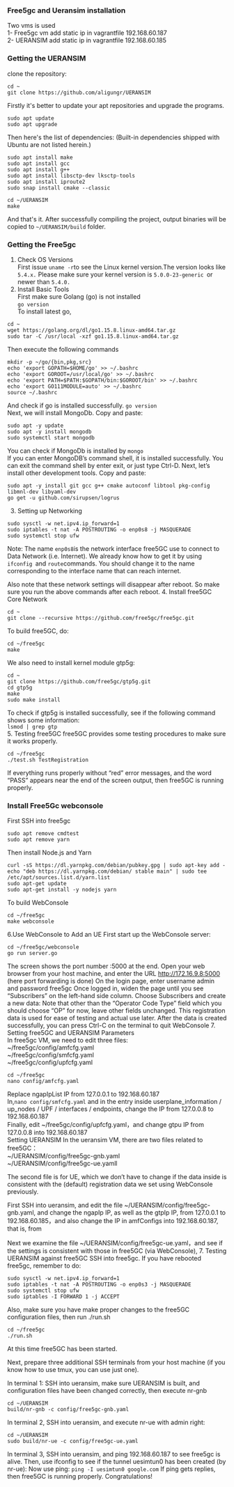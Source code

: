 ### Free5gc and Ueransim installation
Two vms is used    
1- Free5gc vm add static ip in vagrantfile 192.168.60.187   
2- UERANSIM add static ip in vagrantfile 192.168.60.185
### Getting the UERANSIM
clone the repository: 
```
cd ~     
git clone https://github.com/aligungr/UERANSIM
```
Firstly it's better to update your apt repositories and upgrade the programs.
```
sudo apt update
sudo apt upgrade
```
Then here's the list of dependencies: (Built-in dependencies shipped with Ubuntu are not listed herein.) 
```
sudo apt install make
sudo apt install gcc
sudo apt install g++
sudo apt install libsctp-dev lksctp-tools
sudo apt install iproute2
sudo snap install cmake --classic
```
```
cd ~/UERANSIM   
make
```
And that's it. After successfully compiling the project, output binaries will be copied to `~/UERANSIM/build` folder. 
### Getting the Free5gc
1. Check OS Versions  
First issue `uname -r`to see the Linux kernel version.The version looks like `5.4.x.`
Please make sure your kernel version is `5.0.0-23-generic `or newer than `5.4.0.`   
2. Install Basic Tools  
First make sure Golang (go) is not installed   
`go version`    
To install latest go,   
```
cd ~     
wget https://golang.org/dl/go1.15.8.linux-amd64.tar.gz  
sudo tar -C /usr/local -xzf go1.15.8.linux-amd64.tar.gz
```  
Then execute the following commands  
```
mkdir -p ~/go/{bin,pkg,src} 
echo 'export GOPATH=$HOME/go' >> ~/.bashrc          
echo 'export GOROOT=/usr/local/go' >> ~/.bashrc 
echo 'export PATH=$PATH:$GOPATH/bin:$GOROOT/bin' >> ~/.bashrc
echo 'export GO111MODULE=auto' >> ~/.bashrc  
source ~/.bashrc
```
And check if go is installed successfully.
`go version`  
Next, we will install MongoDb. Copy and paste:  
```
sudo apt -y update
sudo apt -y install mongodb
sudo systemctl start mongodb  
```
You can check if MongoDb is installed by `mongo`   
If you can enter MongoDB’s command shell, it is installed successfully. You can exit the command shell by enter exit, or just type Ctrl-D.
Next, let’s install other development tools. Copy and paste:     
```
sudo apt -y install git gcc g++ cmake autoconf libtool pkg-config libmnl-dev libyaml-dev
go get -u github.com/sirupsen/logrus
```
3. Setting up Networking
```
sudo sysctl -w net.ipv4.ip_forward=1     
sudo iptables -t nat -A POSTROUTING -o enp0s8 -j MASQUERADE   
sudo systemctl stop ufw     
```
Note: The name `enp0s8`is the network interface free5GC use to connect to Data Network (i.e. Internet). We already know how to get it by using `ifconfig `and `route`commands. You should change it to the name corresponding to the interface name that can reach internet.

Also note that these network settings will disappear after reboot. So make sure you run the above commands after each reboot. 
4. Install free5GC Core Network
```
cd ~  
git clone --recursive https://github.com/free5gc/free5gc.git
```
To build free5GC, do:  
```
cd ~/free5gc  
make
```
We also need to install kernel module gtp5g:     
```
cd ~ 
git clone https://github.com/free5gc/gtp5g.git  
cd gtp5g
make    
sudo make install
```
To check if gtp5g is installed successfully, see if the following command shows some information:   
`lsmod | grep gtp`    
 5. Testing free5GC
free5GC provides some testing procedures to make sure it works properly.   
```
cd ~/free5gc 
./test.sh TestRegistration
```
If everything runs properly without “red” error messages, and the word “PASS” appears near the end of the screen output, then free5GC is running properly.   

### Install Free5Gc webconsole
First SSH into free5gc
```
sudo apt remove cmdtest
sudo apt remove yarn
```
Then install Node.js and Yarn
```
curl -sS https://dl.yarnpkg.com/debian/pubkey.gpg | sudo apt-key add -
echo "deb https://dl.yarnpkg.com/debian/ stable main" | sudo tee /etc/apt/sources.list.d/yarn.list
sudo apt-get update
sudo apt-get install -y nodejs yarn
```
To build WebConsole
```
cd ~/free5gc
make webconsole
```
6.Use WebConsole to Add an UE
First start up the WebConsole server:
```
cd ~/free5gc/webconsole
go run server.go
```
The screen shows the port number :5000 at the end. Open your web browser from your host machine, and enter the URL http://172.16.9.8:5000 (here port forwarding is done)
On the login page, enter username admin and password free5gc
Once logged in, widen the page until you see “Subscribers” on the left-hand side column.
Choose Subscribers and create a new data:
Note that other than the “Operator Code Type” field which you should choose “OP” for now, leave other fields unchanged. This registration data is used for ease of testing and actual use later.
After the data is created successfully, you can press Ctrl-C on the terminal to quit WebConsole
7. Setting free5GC and UERANSIM Parameters  
In free5gc VM, we need to edit three files:  
~/free5gc/config/amfcfg.yaml   
~/free5gc/config/smfcfg.yaml   
~/free5gc/config/upfcfg.yaml
```
cd ~/free5gc
nano config/amfcfg.yaml
```
Replace ngapIpList IP from 127.0.0.1 to 192.168.60.187        
In,`nano config/smfcfg.yaml`
and in the entry inside userplane_information / up_nodes / UPF / interfaces / endpoints, change the IP from 127.0.0.8 to 192.168.60.187     
Finally, edit ~/free5gc/config/upfcfg.yaml，and change gtpu IP from 127.0.0.8 into 192.168.60.187     
Setting UERANSIM
In the ueransim VM, there are two files related to free5GC：  
~/UERANSIM/config/free5gc-gnb.yaml  
~/UERANSIM/config/free5gc-ue.yamll

The second file is for UE, which we don’t have to change if the data inside is consistent with the (default) registration data we set using WebConsole previously.

First SSH into ueransim, and edit the file ~/UERANSIM/config/free5gc-gnb.yaml, and change the ngapIp IP, as well as the gtpIp IP, from 127.0.0.1 to 192.168.60.185，and also change the IP in amfConfigs into 192.168.60.187, that is, from

Next we examine the file ~/UERANSIM/config/free5gc-ue.yaml，and see if the settings is consistent with those in free5GC (via WebConsole),
7. Testing UERANSIM against free5GC
SSH into free5gc. If you have rebooted free5gc, remember to do:
```
sudo sysctl -w net.ipv4.ip_forward=1
sudo iptables -t nat -A POSTROUTING -o enp0s3 -j MASQUERADE
sudo systemctl stop ufw
sudo iptables -I FORWARD 1 -j ACCEPT
```
Also, make sure you have make proper changes to the free5GC configuration files, then run ./run.sh
```
cd ~/free5gc
./run.sh
```
At this time free5GC has been started.

Next, prepare three additional SSH terminals from your host machine (if you know how to use tmux, you can use just one).

In terminal 1: SSH into ueransim, make sure UERANSIM is built, and configuration files have been changed correctly, then execute nr-gnb
```
cd ~/UERANSIM
build/nr-gnb -c config/free5gc-gnb.yaml
```
In terminal 2, SSH into ueransim, and execute nr-ue with admin right:
```
cd ~/UERANSIM
sudo build/nr-ue -c config/free5gc-ue.yaml
```
In terminal 3, SSH into ueransim, and ping 192.168.60.187 to see free5gc is alive. Then, use ifconfig to see if the tunnel uesimtun0 has been created (by nr-ue):
Now use ping:
`ping -I uesimtun0 google.com`
If ping gets replies, then free5GC is running properly. Congratulations!


